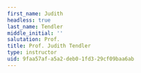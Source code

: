```yaml
---
first_name: Judith
headless: true
last_name: Tendler
middle_initial: ''
salutation: Prof.
title: Prof. Judith Tendler
type: instructor
uid: 9faa57af-a5a2-deb0-1fd3-29cf09baa6ab
---
```

